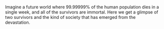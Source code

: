 Imagine a future world where 99.99999% of the human population dies in a single week, and all of the survivors are immortal. Here we get a glimpse of two survivors and the kind of society that has emerged from the devastation.
